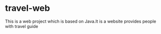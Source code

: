 # travel-web
This is a web project which is based on Java.It is a website provides people with travel guide
